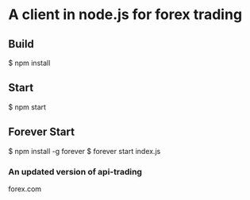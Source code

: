 # A client in node.js for forex trading
## Build
$ npm install

## Start
$ npm start

## Forever Start
$ npm install -g forever
$ forever start index.js

### An updated version of api-trading
forex.com
